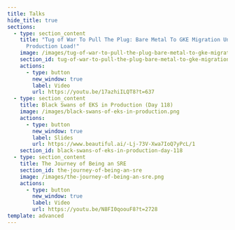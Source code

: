```yaml
---
title: Talks
hide_title: true
sections:
  - type: section_content
    title: "Tug of War To Pull The Plug: Bare Metal To GKE Migration Under
      Production Load!"
    image: /images/tug-of-war-to-pull-the-plug-bare-metal-to-gke-migration-under-production-load.png
    section_id: tug-of-war-to-pull-the-plug-bare-metal-to-gke-migration-under-production-load
    actions:
      - type: button
        new_window: true
        label: Video
        url: https://youtu.be/17azhiILQT8?t=637
  - type: section_content
    title: Black Swans of EKS in Production (Day 118)
    image: /images/black-swans-of-eks-in-production.png
    actions:
      - type: button
        new_window: true
        label: Slides
        url: https://www.beautiful.ai/-Lj-73V-Xwa7IoQ7yPcL/1
    section_id: black-swans-of-eks-in-production-day-118
  - type: section_content
    title: The Journey of Being an SRE
    section_id: the-journey-of-being-an-sre
    image: /images/the-journey-of-being-an-sre.png
    actions:
      - type: button
        new_window: true
        label: Video
        url: https://youtu.be/N8FI0qoouF8?t=2728
template: advanced
---
```

